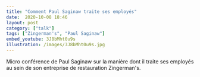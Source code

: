 ```yaml
---
title: "Comment Paul Saginaw traite ses employés"
date:  2020-10-08 18:46
layout: post
category: ["talk"]
tags: ["Zingerman's", "Paul Saginaw"]
embed_youtube: 3J8bMht0u9s
illustration: /images/3J8bMht0u9s.jpg
---
```

Micro conférence de Paul Saginaw sur la manière dont il traite ses employés au sein de son entreprise de restauration Zingerman's.
